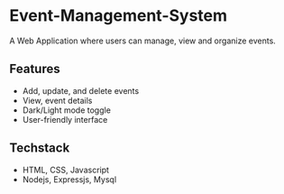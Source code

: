 # Event-Management-System
A Web Application where users can manage, view and organize events.
 ## Features
 - Add, update, and delete events
 - View, event details
 - Dark/Light mode toggle
 - User-friendly interface

## Techstack
- HTML, CSS, Javascript
- Nodejs, Expressjs, Mysql


